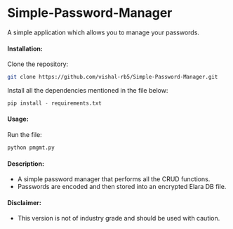 # Simple-Password-Manager
A simple application which allows you to manage your passwords.

#### Installation:

Clone the repository:

```sh
git clone https://github.com/vishal-rb5/Simple-Password-Manager.git
```

Install all the dependencies mentioned in the file below:

```python
pip install - requirements.txt
```

#### Usage:

Run the file:

```python
python pmgmt.py
```

#### Description:

* A simple password manager that performs all the CRUD functions.
* Passwords are encoded and then stored into an encrypted Elara DB file.

#### Disclaimer:

* This version is not of industry grade and should be used with caution.
